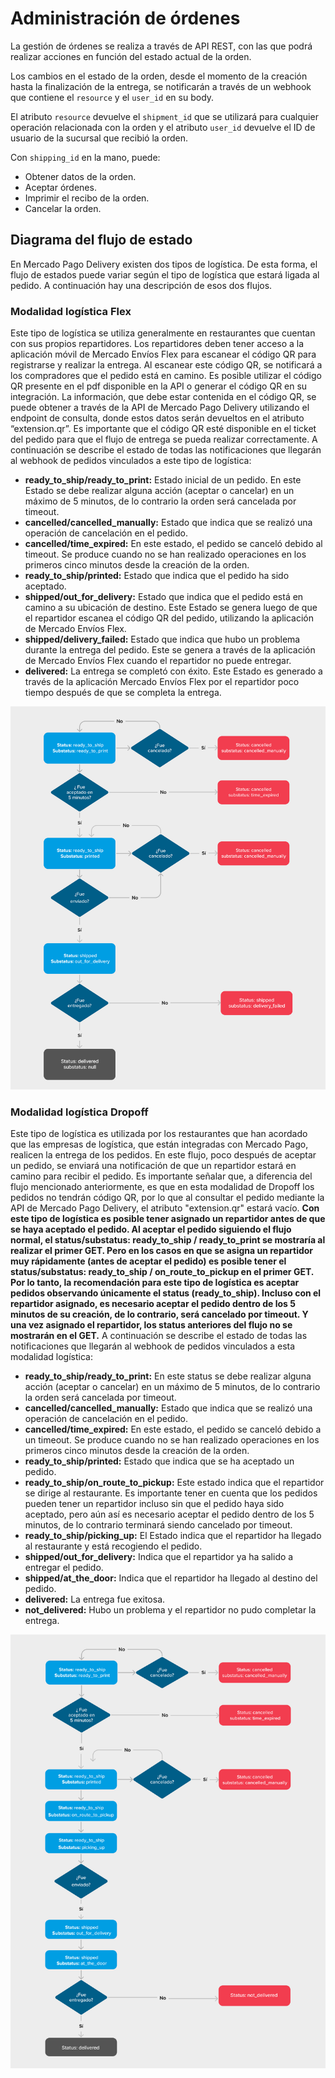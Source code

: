 # Administración de órdenes

La gestión de órdenes se realiza a través de API REST, con las que podrá realizar acciones en función del estado actual de la orden.

Los cambios en el estado de la orden, desde el momento de la creación hasta la finalización de la entrega, se notificarán a través de un webhook que contiene el `resource` y el `user_id` en su body.

El atributo `resource` devuelve el `shipment_id` que se utilizará para cualquier operación relacionada con la orden y el atributo `user_id` devuelve el ID de usuario de la sucursal que recibió la orden.

Con `shipping_id` en la mano, puede:

* Obtener datos de la orden.
* Aceptar órdenes.
* Imprimir el recibo de la orden.
* Cancelar la orden.

## Diagrama del flujo de estado

En Mercado Pago Delivery existen dos tipos de logística. De esta forma, el flujo de estados puede variar según el tipo de logística que estará ligada al pedido. A continuación hay una descripción de esos dos flujos.

### Modalidad logística Flex

Este tipo de logística se utiliza generalmente en restaurantes que cuentan con sus propios repartidores. Los repartidores deben tener acceso a la aplicación móvil de Mercado Envíos Flex para escanear el código QR para registrarse y realizar la entrega. Al escanear este código QR, se notificará a los compradores que el pedido está en camino. Es posible utilizar el código QR presente en el pdf disponible en la API o generar el código QR en su integración. La información, que debe estar contenida en el código QR, se puede obtener a través de la API de Mercado Pago Delivery utilizando el endpoint de consulta, donde estos datos serán devueltos en el atributo “extension.qr”. Es importante que el código QR esté disponible en el ticket del pedido para que el flujo de entrega se pueda realizar correctamente. A continuación se describe el estado de todas las notificaciones que llegarán al webhook de pedidos vinculados a este tipo de logística:

  * **ready_to_ship/ready_to_print:** Estado inicial de un pedido. En este Estado se debe realizar alguna acción (aceptar o cancelar) en un máximo de 5 minutos, de lo contrario la orden será cancelada por timeout.
  * **cancelled/cancelled_manually:** Estado que indica que se realizó una operación de cancelación en el pedido.
  * **cancelled/time_expired:** En este estado, el pedido se canceló debido al timeout. Se produce cuando no se han realizado operaciones en los primeros cinco minutos desde la creación de la orden.
  * **ready_to_ship/printed:** Estado que indica que el pedido ha sido aceptado.
  * **shipped/out_for_delivery:** Estado que indica que el pedido está en camino a su ubicación de destino. Este Estado se genera luego de que el repartidor escanea el código QR del pedido, utilizando la aplicación de Mercado Envíos Flex.
  * **shipped/delivery_failed:** Estado que indica que hubo un problema durante la entrega del pedido. Este se genera a través de la aplicación de Mercado Envíos Flex cuando el repartidor no puede entregar.
  * **delivered:** La entrega se completó con éxito. Este Estado es generado a través de la aplicación Mercado Envíos Flex por el repartidor poco tiempo después de que se completa la entrega.

![flowchart](/images/mpdelivery/flowchart_delivery_es.png)

### Modalidad logística Dropoff

Este tipo de logística es utilizada por los restaurantes que han acordado que las empresas de logística, que están integradas con Mercado Pago, realicen la entrega de los pedidos. En este flujo, poco después de aceptar un pedido, se enviará una notificación de que un repartidor estará en camino para recibir el pedido. Es importante señalar que, a diferencia del flujo mencionado anteriormente, es que en esta modalidad de Dropoff los pedidos no tendrán código QR, por lo que al consultar el pedido mediante la API de Mercado Pago Delivery, el atributo "extension.qr" estará vacío. **Con este tipo de logística es posible tener asignado un repartidor antes de que se haya aceptado el pedido. Al aceptar el pedido siguiendo el flujo normal, el status/substatus: ready_to_ship / ready_to_print se mostraría al realizar el primer GET. Pero en los casos en que se asigna un repartidor muy rápidamente (antes de aceptar el pedido) es posible tener el status/substatus: ready_to_ship / on_route_to_pickup en el primer GET. Por lo tanto, la recomendación para este tipo de logística es aceptar pedidos observando únicamente el status (ready_to_ship). Incluso con el repartidor asignado, es necesario aceptar el pedido dentro de los 5 minutos de su creación, de lo contrario, será cancelado por timeout. Y una vez asignado el repartidor, los status anteriores del flujo no se mostrarán en el GET.** A continuación se describe el estado de todas las notificaciones que llegarán al webhook de pedidos vinculados a esta modalidad logística:
  
  * **ready_to_ship/ready_to_print:** En este status se debe realizar alguna acción (aceptar o cancelar) en un máximo de 5 minutos, de lo contrario la orden será cancelada por timeout.
  * **cancelled/cancelled_manually:** Estado que indica que se realizó una operación de cancelación en el pedido.
  * **cancelled/time_expired:** En este estado, el pedido se canceló debido a un timeout. Se produce cuando no se han realizado operaciones en los primeros cinco minutos desde la creación de la orden.
  * **ready_to_ship/printed:** Estado que indica que se ha aceptado un pedido.
  * **ready_to_ship/on_route_to_pickup:** Este estado indica que el repartidor se dirige al restaurante. Es importante tener en cuenta que los pedidos pueden tener un repartidor incluso sin que el pedido haya sido aceptado, pero aún así es necesario aceptar el pedido dentro de los 5 minutos, de lo contrario terminará siendo cancelado por timeout.
  * **ready_to_ship/picking_up:** El Estado indica que el repartidor ha llegado al restaurante y está recogiendo el pedido.
  * **shipped/out_for_delivery:** Indica que el repartidor ya ha salido a entregar el pedido.
  * **shipped/at_the_door:** Indica que el repartidor ha llegado al destino del pedido.
  * **delivered:** La entrega fue exitosa.
  * **not_delivered:** Hubo un problema y el repartidor no pudo completar la entrega.

![flowchart](/images/mpdelivery/flowchart-1_delivery_es.png)
